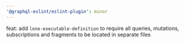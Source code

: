 ```yaml
---
'@graphql-eslint/eslint-plugin': minor
---
```


feat: add `lone-executable-definition` to require all queries, mutations, subscriptions and fragments to be located in separate files
